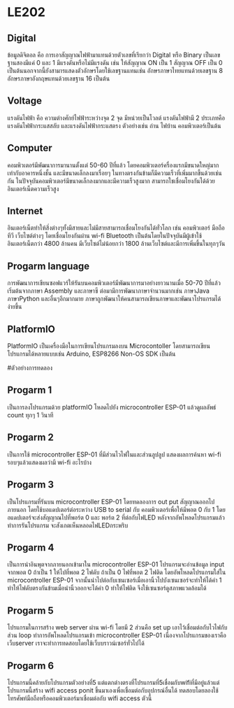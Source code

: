 # LE202
## Digital 

ข้อมูลดิจิตอล คือ การเอาสัญญาณไฟฟ้ามาแทนด้วยตัวเลขที่เรียกว่า Digital หรือ Binary เป็นเลขฐานสองมีแค่ 0 และ 1 มีแรงดันหรือไม่มีแรงดัน เช่น ให้สัญญาณ ON เป็น 1 สัญญาณ OFF เป็น 0 เป็นต้นนอกจากนี้ยังสามารแสดงตัวอักษรโดยใช้เลขฐานแทนเช่น อักษรภาษาไทยแทนด้วยเลขฐาน 8 อักษรภาษาอังกฤษแทนด้วยเลขฐาน 16 เป็นต้น

## Voltage

แรงดันไฟฟ้า คือ ความต่างศักย์ไฟฟ้าระหว่างจุด 2 จุด มีหน่วยเป็นโวลต์ แรงดันไฟฟ้ามี 2 ประเภทคือ แรงดันไฟฟ้ากระแสสลับ และแรงดันไฟฟ้ากระแสตรง ตัวอย่างเช่น ถ่าน ไฟบ้าน คอมพิวเตอร์เป็นต้น

## Computer

คอมพิวเตอร์มีพัฒนาการมานานตั้งแต่ 50-60 ปีที่แล้ว โดยคอมพิวเตอร์ครื่องแรกมีขนาดใหญ่มากเท่ากับอาคารหนึ่งชั้น และมีขนาดเล็กลงมาเรื่อยๆ ในทางตรงกันข้ามก็มีความเร็วที่เพิ่มมากขึ้นด้วยเช่นกัน ในปัจจุบันคอมพิวเตอร์มีขนาดเล็กลงมากและมีความเร็วสูงมาก สามารถใชเชื่อมโยงกันได้ด้วยอินเตอร์เน็ตความเร็วสูง

## Internet

อินเตอร์เน็ตทำให้สิ่งต่างๆทั้งมีสายและไม่มีสายสามารถเชื่อมโยงกันได้ทั่วโลก เช่น คอมพิวเตอร์ มือถือ ทีวี เว็บไซต์ต่างๆ โดยเชื่อมโยงกันผ่าน wi-fi Bluetooth เป็นต้นโดยในปัจจุบันมีผู้เข้าใช้อินเตอร์เน็ตกว่า 4800 ล้านคน มีเว็บไซต์ไม่น้อยกว่า 1800 ล้านเว็บไซต์และมีการเพิ่มขึ้นในทุกๆวัน

## Progarm language

การพัฒนาการเขียนซอฟแวร์ให้รันบนคอมพิวเตอร์มีพัฒนาการมาอย่างยาวนานเมื่อ 50-70 ปีที่แล้ว เริ่มต้นจากภาษา Assembly และภาษาซี ต่อมามีการพัฒนาภาษาจำนวนมากเช่น ภาษาJava ภาษาPython และอื่นๆอีกมากมาย ภาษาถูกพัฒนาให้คนสามารถเขียนภาษาและพัฒนาโปรแกรมได้ง่ายขึ้น

## PlatformIO

PlatformIO เป็นเครื่องมือในการเขียนโปรแกรมลงบน Microcontoller โดยสามารถเขียนโปรแกรมได้หลายแบบเช่น Arduino, ESP8266 Non-OS SDK เป็นต้น

#ตัวอย่างการทดลอง

## Progarm 1

เป็นการลงโปรแกรมด้วย platformIO โหลดไปยัง microcontroller ESP-01 แล้วดูผลลัพธ์ count ทุกๆ 1 วินาที

## Progarm 2

เป็นการใช้ microcontroller ESP-01 ที่มีส่วนไวไฟในและส่วนลูปลูป แสดงผลการค้นหา wi-fi รอบๆแล้วแสดงผลว่ามี wi-fi อะไรบ้าง

## Progarm 3

เป็นโปรแกรมที่รันบน microcontroller ESP-01 โดยทดลองการ out put สัญญาณออกไปภายนอก โดยใช้บอแดปเตอร์ต่อระหว่าง USB to serial กับ คอมพิวเตอร์เพื่อให้มีพอต 0 กับ 1 โดยอแดปเตอร์จะส่งสัญญาณไปที่พอร์ต 0 และ พอร์ต 2 ที่ต่อกับไฟLED หลังจากอัพโหลดโปรแกรมแล้วทำการรันโปรแกรม จะสังเกตเห็นหลอดไฟLEDกระพริบ

## Progarm 4


เป็นการนำอินพุตจากภายนอกเข้ามาใน microcontroller ESP-01 โปรแกรมจะอ่านข้อมูล input จากพอต 0 ถ้าเป็น 1 ให้ไปที่พอต 2 ไฟดับ ถ้าเป็น 0 ไฟที่พอต 2 ไฟติด โดยอัพโหลดโปรแกรมใส่ใน microcontroller ESP-01 จากนั้นนำไปต่อกับเซนเซอร์เมื่อเอานิ้วไปบังเซนเซอร์จะทำให้ได้ค่า 1 ทำให้ไฟดับตรงกันข้ามเมื่อนำนิ้วออกจะได้ค่า 0 ทำให้ไฟติด จึงใช้เซนซอร์ดูสภาพแวดล้อมได้

## Progarm 5

โปรแกรมในการสร้าง web server ผ่าน wi-fi โดยมี 2 ส่วนคือ set up เอาไว้เชื่อมต่อกับไวไฟกับส่วน loop ทำการอัพโหลดโปรแกรมเข้า microcontroller ESP-01 เนื่องจากโปรแกรมของเราคือเว็บserver เราจะทำการทดสอบโดยใช้เว็บบราวน์เซอร์ทั่วไปได้

## Progarm 6

โปรแกรมนี้คล้ายกับโปรแกรมตัวอย่างที่5 แต่แตกต่างตรงที่โปรแกรมที่5เชื่อมกับwifiที่มีอยู่แล้วแต่โปรแกรมนี้สร้าง wifi access ponit ขึ้นมาเองเพื่อเชื่อมต่อกับอุปกรณ์อื่นได้ ทดสอบโดยลองใช้โทรศัพท์มือถือหรือคอมพิวเตอร์มาเชื่อมต่อกับ wifi access ตัวนี้
